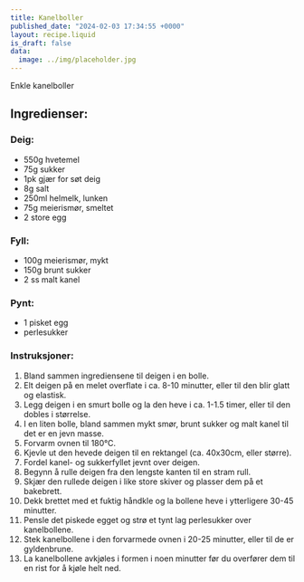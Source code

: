 ```yaml
---
title: Kanelboller
published_date: "2024-02-03 17:34:55 +0000"
layout: recipe.liquid
is_draft: false
data:
  image: ../img/placeholder.jpg
---
```

Enkle kanelboller

## Ingredienser:

### Deig:
- 550g hvetemel
- 75g sukker
- 1pk gjær for søt deig
- 8g salt
- 250ml helmelk, lunken
- 75g meierismør, smeltet
- 2 store egg

### Fyll:
- 100g meierismør, mykt
- 150g brunt sukker
- 2 ss malt kanel

### Pynt:
- 1 pisket egg
- perlesukker

### Instruksjoner:

1. Bland sammen ingrediensene til deigen i en bolle.
2. Elt deigen på en melet overflate i ca. 8-10 minutter, eller til den blir glatt og elastisk.
3. Legg deigen i en smurt bolle og la den heve i ca. 1-1.5 timer, eller til den dobles i størrelse.
4. I en liten bolle, bland sammen mykt smør, brunt sukker og malt kanel til det er en jevn masse.
5. Forvarm ovnen til 180°C.
6. Kjevle ut den hevede deigen til en rektangel (ca. 40x30cm, eller større).
7. Fordel kanel- og sukkerfyllet jevnt over deigen.
8. Begynn å rulle deigen fra den lengste kanten til en stram rull.
9. Skjær den rullede deigen i like store skiver og plasser dem på et bakebrett.
10. Dekk brettet med et fuktig håndkle og la bollene heve i ytterligere 30-45 minutter.
11. Pensle det piskede egget og strø et tynt lag perlesukker over kanelbollene.
12. Stek kanelbollene i den forvarmede ovnen i 20-25 minutter, eller til de er gyldenbrune.
13. La kanelbollene avkjøles i formen i noen minutter før du overfører dem til en rist for å kjøle helt ned.
